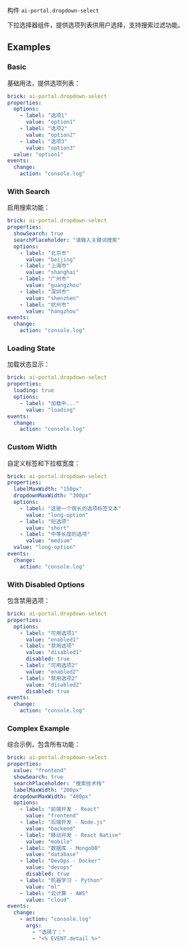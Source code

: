 构件 `ai-portal.dropdown-select`

下拉选择器组件，提供选项列表供用户选择，支持搜索过滤功能。

## Examples

### Basic

基础用法，提供选项列表：

```yaml preview
brick: ai-portal.dropdown-select
properties:
  options:
    - label: "选项1"
      value: "option1"
    - label: "选项2"
      value: "option2"
    - label: "选项3"
      value: "option3"
  value: "option1"
events:
  change:
    action: "console.log"
```

### With Search

启用搜索功能：

```yaml preview
brick: ai-portal.dropdown-select
properties:
  showSearch: true
  searchPlaceholder: "请输入关键词搜索"
  options:
    - label: "北京市"
      value: "beijing"
    - label: "上海市"
      value: "shanghai"
    - label: "广州市"
      value: "guangzhou"
    - label: "深圳市"
      value: "shenzhen"
    - label: "杭州市"
      value: "hangzhou"
events:
  change:
    action: "console.log"
```

### Loading State

加载状态显示：

```yaml preview
brick: ai-portal.dropdown-select
properties:
  loading: true
  options:
    - label: "加载中..."
      value: "loading"
events:
  change:
    action: "console.log"
```

### Custom Width

自定义标签和下拉框宽度：

```yaml preview
brick: ai-portal.dropdown-select
properties:
  labelMaxWidth: "150px"
  dropdownMaxWidth: "300px"
  options:
    - label: "这是一个很长的选项标签文本"
      value: "long-option"
    - label: "短选项"
      value: "short"
    - label: "中等长度的选项"
      value: "medium"
  value: "long-option"
events:
  change:
    action: "console.log"
```

### With Disabled Options

包含禁用选项：

```yaml preview
brick: ai-portal.dropdown-select
properties:
  options:
    - label: "可用选项1"
      value: "enabled1"
    - label: "禁用选项"
      value: "disabled1"
      disabled: true
    - label: "可用选项2"
      value: "enabled2"
    - label: "禁用选项2"
      value: "disabled2"
      disabled: true
events:
  change:
    action: "console.log"
```

### Complex Example

综合示例，包含所有功能：

```yaml preview
brick: ai-portal.dropdown-select
properties:
  value: "frontend"
  showSearch: true
  searchPlaceholder: "搜索技术栈"
  labelMaxWidth: "200px"
  dropdownMaxWidth: "400px"
  options:
    - label: "前端开发 - React"
      value: "frontend"
    - label: "后端开发 - Node.js"
      value: "backend"
    - label: "移动开发 - React Native"
      value: "mobile"
    - label: "数据库 - MongoDB"
      value: "database"
    - label: "DevOps - Docker"
      value: "devops"
      disabled: true
    - label: "机器学习 - Python"
      value: "ml"
    - label: "云计算 - AWS"
      value: "cloud"
events:
  change:
    - action: "console.log"
      args:
        - "选择了："
        - "<% EVENT.detail %>"
```

